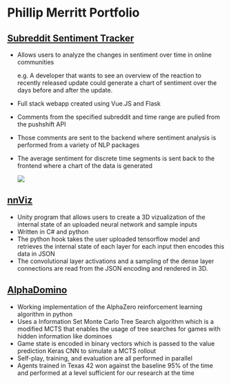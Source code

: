 # Phillip Merritt Portfolio

## [Subreddit Sentiment Tracker](https://github.com/PhillipMerritt/SubredditSentimentTracker)
* Allows users to analyze the changes in sentiment over time in online communities

  e.g. A developer that wants to see an overview of the reaction to recently released update could generate a chart of sentiment over the days before and after the update.
* Full stack webapp created using Vue.JS and Flask
* Comments from the specified subreddit and time range are pulled from the pushshift API
* Those comments are sent to the backend where sentiment analysis is performed from a variety of NLP packages
* The average sentiment for discrete time segments is sent back to the frontend where a chart of the data is generated

  ![](https://github.com/PhillipMerritt/PhillipMerritt/blob/main/images/subredditsentimentdemo.gif)
  

## [nnViz](https://github.com/PhillipMerritt/nn_viz)
* Unity program that allows users to create a 3D vizualization of the internal state of an uploaded neural network and sample inputs
* Written in C# and python
* The python hook takes the user uploaded tensorflow model and retrieves the internal state of each layer for each input then encodes this data in JSON
* The convolutional layer activations and a sampling of the dense layer connections are read from the JSON encoding and rendered in 3D.


## [AlphaDomino](https://github.com/PhillipMerritt/Alpha_Domino)
* Working implementation of the AlphaZero reinforcement learning algorithm in python
* Uses a Information Set Monte Carlo Tree Search algorithm which is a modified MCTS that enables the usage of tree searches for games with hidden information like dominoes
* Game state is encoded in binary vectors which is passed to the value prediction Keras CNN to simulate a MCTS rollout
* Self-play, training, and evaluation are all performed in parallel
* Agents trained in Texas 42 won against the baseline 95% of the time and performed at a level sufficient for our research at the time
